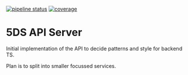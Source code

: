 [![pipeline status](https://gitlab.com/5ds/mvp/5ds-api-server/badges/master/pipeline.svg)](https://gitlab.com/5ds/mvp/5ds-api-server/-/commits/master)
[![coverage](https://gitlab.com/5ds/mvp/5ds-api-server/badges/master/coverage.svg?job=test)](https://gitlab.com/5ds/mvp/5ds-api-server/-/commits/master)

# 5DS API Server
Initial implementation of the API to decide patterns and style for backend TS.

Plan is to split into smaller focussed services.
